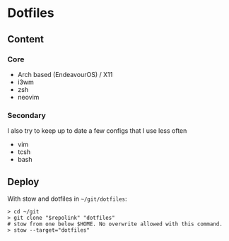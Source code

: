 # Dotfiles

## Content

### Core
- Arch based (EndeavourOS) / X11
- i3wm
- zsh
- neovim

### Secondary

I also try to keep up to date a few configs that I use less often
- vim
- tcsh
- bash

## Deploy

With stow and dotfiles in `~/git/dotfiles`:

```
> cd ~/git
> git clone "$repolink" "dotfiles"
# stow from one below $HOME. No overwrite allowed with this command.
> stow --target="dotfiles"
```
